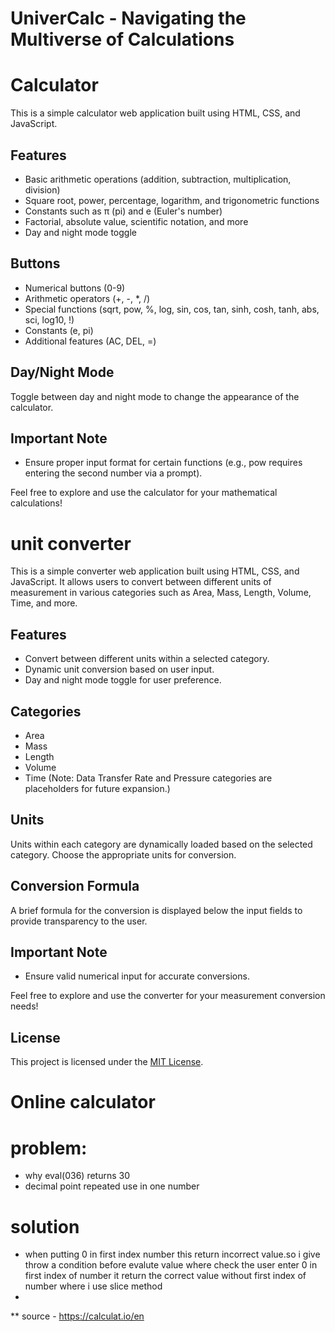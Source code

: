 # UniverCalc - Navigating the Multiverse of Calculations

# Calculator

This is a simple calculator web application built using HTML, CSS, and JavaScript.

## Features

- Basic arithmetic operations (addition, subtraction, multiplication, division)
- Square root, power, percentage, logarithm, and trigonometric functions
- Constants such as π (pi) and e (Euler's number)
- Factorial, absolute value, scientific notation, and more
- Day and night mode toggle

## Buttons

- Numerical buttons (0-9)
- Arithmetic operators (+, -, \*, /)
- Special functions (sqrt, pow, %, log, sin, cos, tan, sinh, cosh, tanh, abs, sci, log10, !)
- Constants (e, pi)
- Additional features (AC, DEL, =)

## Day/Night Mode

Toggle between day and night mode to change the appearance of the calculator.

## Important Note

- Ensure proper input format for certain functions (e.g., pow requires entering the second number via a prompt).

Feel free to explore and use the calculator for your mathematical calculations!

# unit converter

This is a simple converter web application built using HTML, CSS, and JavaScript. It allows users to convert between different units of measurement in various categories such as Area, Mass, Length, Volume, Time, and more.

## Features

- Convert between different units within a selected category.
- Dynamic unit conversion based on user input.
- Day and night mode toggle for user preference.

## Categories

- Area
- Mass
- Length
- Volume
- Time (Note: Data Transfer Rate and Pressure categories are placeholders for future expansion.)

## Units

Units within each category are dynamically loaded based on the selected category. Choose the appropriate units for conversion.

## Conversion Formula

A brief formula for the conversion is displayed below the input fields to provide transparency to the user.

## Important Note

- Ensure valid numerical input for accurate conversions.

Feel free to explore and use the converter for your measurement conversion needs!

## License

This project is licensed under the [MIT License](LICENSE).

# Online calculator

# problem:

- why eval(036) returns 30
- decimal point repeated use in one number

# solution

- when putting 0 in first index number this return incorrect value.so i give throw a condition before evalute value where check the user enter 0 in first index of number it return the correct value without first index of number where i use slice method
-

\*\* source - https://calculat.io/en
